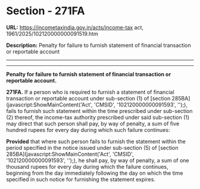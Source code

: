 # Section - 271FA

**URL:** https://incometaxindia.gov.in/acts/income-tax act, 1961/2025/102120000000091519.htm

**Description:** Penalty for failure to furnish statement of financial transaction or reportable account

---

****

**Penalty for failure to furnish statement of financial transaction or reportable account.**

**271FA.** If a person who is required to furnish a statement of financial transaction or reportable account under sub-section (1) of [section 285BA](javascript:ShowMainContent\('Act', 'CMSID', '102120000000091593', ''\);), fails to furnish such statement within the time prescribed under sub-section (2) thereof, the income-tax authority prescribed under said sub-section (1) may direct that such person shall pay, by way of penalty, a sum of five hundred rupees for every day during which such failure continues:

**Provided** that where such person fails to furnish the statement within the period specified in the notice issued under sub-section (5) of [section 285BA](javascript:ShowMainContent\('Act', 'CMSID', '102120000000091593', ''\);), he shall pay, by way of penalty, a sum of one thousand rupees for every day during which the failure continues, beginning from the day immediately following the day on which the time specified in such notice for furnishing the statement expires.